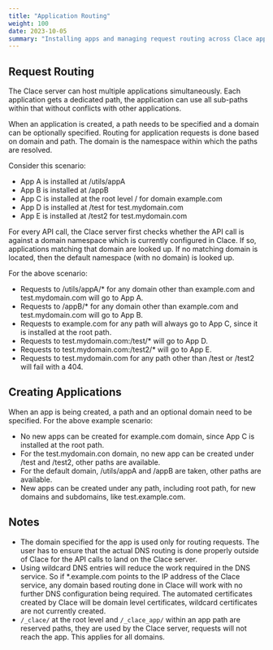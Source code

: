 ```yaml
---
title: "Application Routing"
weight: 100
date: 2023-10-05
summary: "Installing apps and managing request routing across Clace applications, using path and domain"
---
```


## Request Routing

The Clace server can host multiple applications simultaneously. Each application gets a dedicated path, the application can use all sub-paths within that without conflicts with other applications.

When an application is created, a path needs to be specified and a domain can be optionally specified. Routing for application requests is done based on domain and path. The domain is the namespace within which the paths are resolved.

Consider this scenario:

- App A is installed at /utils/appA
- App B is installed at /appB
- App C is installed at the root level / for domain example.com
- App D is installed at /test for test.mydomain.com
- App E is installed at /test2 for test.mydomain.com

For every API call, the Clace server first checks whether the API call is against a domain namespace which is currently configured in Clace. If so, applications matching that domain are looked up. If no matching domain is located, then the default namespace (with no domain) is looked up.

For the above scenario:

- Requests to /utils/appA/\* for any domain other than example.com and test.mydomain.com will go to App A.
- Requests to /appB/\* for any domain other than example.com and test.mydomain.com will go to App B.
- Requests to example.com for any path will always go to App C, since it is installed at the root path.
- Requests to test.mydomain.com:/test/\* will go to App D.
- Requests to test.mydomain.com:/test2/\* will go to App E.
- Requests to test.mydomain.com for any path other than /test or /test2 will fail with a 404.

## Creating Applications

When an app is being created, a path and an optional domain need to be specified. For the above example scenario:

- No new apps can be created for example.com domain, since App C is installed at the root path.
- For the test.mydomain.con domain, no new app can be created under /test and /test2, other paths are available.
- For the default domain, /utils/appA and /appB are taken, other paths are available.
- New apps can be created under any path, including root path, for new domains and subdomains, like test.example.com.

## Notes

- The domain specified for the app is used only for routing requests. The user has to ensure that the actual DNS routing is done properly outside of Clace for the API calls to land on the Clace server.
- Using wildcard DNS entries will reduce the work required in the DNS service. So if \*.example.com points to the IP address of the Clace service, any domain based routing done in Clace will work with no further DNS configuration being required. The automated certificates created by Clace will be domain level certificates, wildcard certificates are not currently created.
- `/_clace/` at the root level and `/_clace_app/` within an app path are reserved paths, they are used by the Clace server, requests will not reach the app. This applies for all domains.
